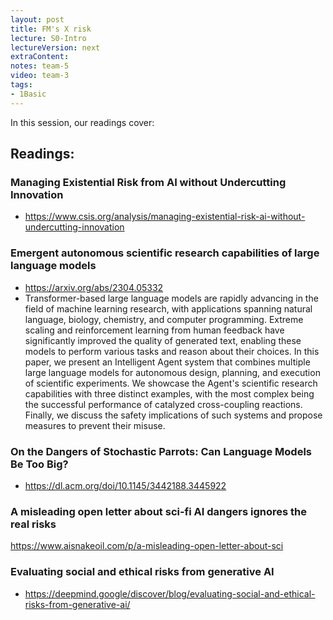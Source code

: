 ```yaml
---
layout: post
title: FM's X risk 
lecture: S0-Intro
lectureVersion: next
extraContent: 
notes: team-5
video: team-3
tags:
- 1Basic
---
```


In this session, our readings cover: 

## Readings: 
### Managing Existential Risk from AI without Undercutting Innovation
  + https://www.csis.org/analysis/managing-existential-risk-ai-without-undercutting-innovation

### Emergent autonomous scientific research capabilities of large language models
  + https://arxiv.org/abs/2304.05332
  + Transformer-based large language models are rapidly advancing in the field of machine learning research, with applications spanning natural language, biology, chemistry, and computer programming. Extreme scaling and reinforcement learning from human feedback have significantly improved the quality of generated text, enabling these models to perform various tasks and reason about their choices. In this paper, we present an Intelligent Agent system that combines multiple large language models for autonomous design, planning, and execution of scientific experiments. We showcase the Agent's scientific research capabilities with three distinct examples, with the most complex being the successful performance of catalyzed cross-coupling reactions. Finally, we discuss the safety implications of such systems and propose measures to prevent their misuse.


### On the Dangers of Stochastic Parrots: Can Language Models Be Too Big?
  + https://dl.acm.org/doi/10.1145/3442188.3445922

### A misleading open letter about sci-fi AI dangers ignores the real risks
  https://www.aisnakeoil.com/p/a-misleading-open-letter-about-sci

### Evaluating social and ethical risks from generative AI
  + https://deepmind.google/discover/blog/evaluating-social-and-ethical-risks-from-generative-ai/